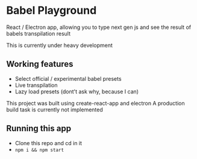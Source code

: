 # Babel Playground

React / Electron app, allowing you to type next gen js and see the result of babels transpilation result

This is currently under heavy development

## Working features

- Select official / experimental babel presets
- Live transpilation
- Lazy load presets (dont't ask why, because I can)

This project was built using create-react-app and electron
A production build task is currently not implemented

## Running this app

- Clone this repo and cd in it
- `npm i && npm start`

